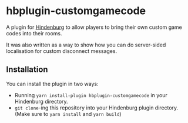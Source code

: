 # hbplugin-customgamecode
A plugin for [Hindenburg](https://github.com/skeldjs/Hindenburg) to allow players
to bring their own custom game codes into their rooms.

It was also written as a way to show how you can do server-sided localisation
for custom disconnect messages.

## Installation
You can install the plugin in two ways:
* Running `yarn install-plugin hbplugin-customgamecode` in your Hindenburg directory.
* `git clone`-ing this repository into your Hindenburg plugin directory. (Make
sure to `yarn install` and `yarn build`)